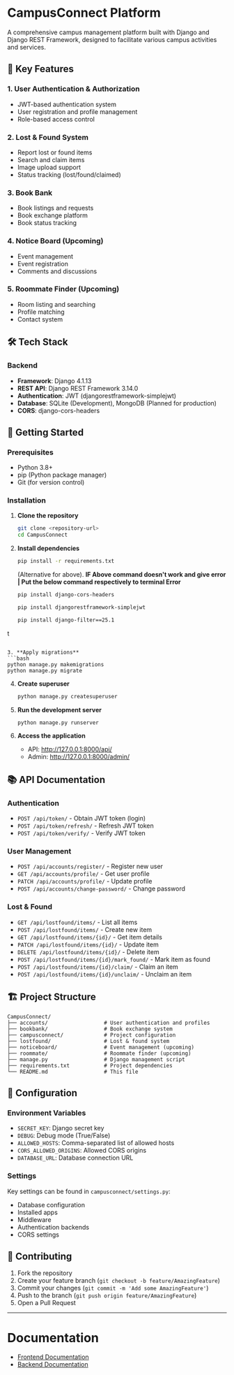 # CampusConnect Platform

A comprehensive campus management platform built with Django and Django REST Framework, designed to facilitate various campus activities and services.

## 🚀 Key Features

### 1. User Authentication & Authorization
- JWT-based authentication system
- User registration and profile management
- Role-based access control

### 2. Lost & Found System
- Report lost or found items
- Search and claim items
- Image upload support
- Status tracking (lost/found/claimed)

### 3. Book Bank
- Book listings and requests
- Book exchange platform
- Book status tracking

### 4. Notice Board (Upcoming)
- Event management
- Event registration
- Comments and discussions

### 5. Roommate Finder (Upcoming)
- Room listing and searching
- Profile matching
- Contact system

## 🛠️ Tech Stack

### Backend
- **Framework**: Django 4.1.13
- **REST API**: Django REST Framework 3.14.0
- **Authentication**: JWT (djangorestframework-simplejwt)
- **Database**: SQLite (Development), MongoDB (Planned for production)
- **CORS**: django-cors-headers

## 🚀 Getting Started

### Prerequisites
- Python 3.8+
- pip (Python package manager)
- Git (for version control)

### Installation

1. **Clone the repository**
   ```bash
   git clone <repository-url>
   cd CampusConnect
   ```

2. **Install dependencies**
   ```bash
   pip install -r requirements.txt
   ```
   (Alternative for above). **IF Above command doesn't work and give error | Put the below command respectively to terminal Error** 
   ```bash
   pip install django-cors-headers
    ```
   ```bash
   pip install djangorestframework-simplejwt
   ```
    ```bash
   pip install django-filter==25.1
t
   ```

3. **Apply migrations**
   ```bash
   python manage.py makemigrations
   python manage.py migrate
   ```

4. **Create superuser**
   ```bash
   python manage.py createsuperuser
   ```

5. **Run the development server**
   ```bash
   python manage.py runserver
   ```

6. **Access the application**
   - API: http://127.0.0.1:8000/api/
   - Admin: http://127.0.0.1:8000/admin/

## 📚 API Documentation

### Authentication
- `POST /api/token/` - Obtain JWT token (login)
- `POST /api/token/refresh/` - Refresh JWT token
- `POST /api/token/verify/` - Verify JWT token

### User Management
- `POST /api/accounts/register/` - Register new user
- `GET /api/accounts/profile/` - Get user profile
- `PATCH /api/accounts/profile/` - Update profile
- `POST /api/accounts/change-password/` - Change password

### Lost & Found
- `GET /api/lostfound/items/` - List all items
- `POST /api/lostfound/items/` - Create new item
- `GET /api/lostfound/items/{id}/` - Get item details
- `PATCH /api/lostfound/items/{id}/` - Update item
- `DELETE /api/lostfound/items/{id}/` - Delete item
- `POST /api/lostfound/items/{id}/mark_found/` - Mark item as found
- `POST /api/lostfound/items/{id}/claim/` - Claim an item
- `POST /api/lostfound/items/{id}/unclaim/` - Unclaim an item

## 🏗️ Project Structure

```
CampusConnect/
├── accounts/                  # User authentication and profiles
├── bookbank/                  # Book exchange system
├── campusconnect/             # Project configuration
├── lostfound/                 # Lost & found system
├── noticeboard/               # Event management (upcoming)
├── roommate/                  # Roommate finder (upcoming)
├── manage.py                  # Django management script
├── requirements.txt           # Project dependencies
└── README.md                  # This file
```

## 🔧 Configuration

### Environment Variables
- `SECRET_KEY`: Django secret key
- `DEBUG`: Debug mode (True/False)
- `ALLOWED_HOSTS`: Comma-separated list of allowed hosts
- `CORS_ALLOWED_ORIGINS`: Allowed CORS origins
- `DATABASE_URL`: Database connection URL

### Settings
Key settings can be found in `campusconnect/settings.py`:
- Database configuration
- Installed apps
- Middleware
- Authentication backends
- CORS settings

## 🤝 Contributing

1. Fork the repository
2. Create your feature branch (`git checkout -b feature/AmazingFeature`)
3. Commit your changes (`git commit -m 'Add some AmazingFeature'`)
4. Push to the branch (`git push origin feature/AmazingFeature`)
5. Open a Pull Request

---

# Documentation

- [Frontend Documentation](./FrontendDocumentation.md)
- [Backend Documentation](./BackendDocumentation.md)
